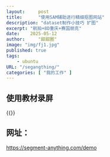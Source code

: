 ```yaml
---
layout:     post
title:      "使用SAM辅助进行精细抠图网站"
description: "dataset制作小技巧 扩图"
excerpt: "航拍+8D重庆+赛国朋克"
date:    2025-05-12
author:     "甜甜圈"
image: "img/fj1.jpg"
published: true 
tags:
    - ubuntu 
URL: "/segangthing/"
categories: [ "我的工作" ]    
---
```

## 使用教材录屏
{{<bilibili src="//player.bilibili.com/player.html?isOutside=true&aid=114731394273804&bvid=BV1cMKtzVE8f&cid=30652237948&p=1">}}
## 网址：
https://segment-anything.com/demo

